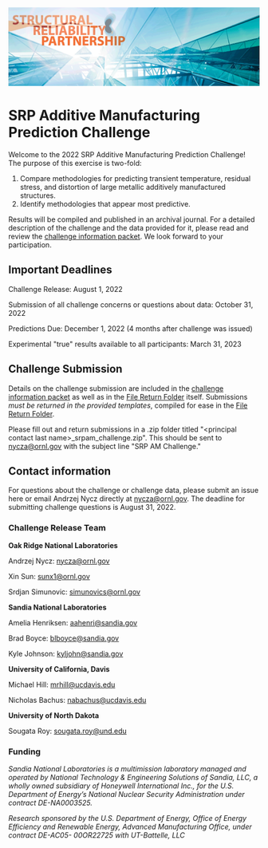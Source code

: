 ![](SRP_Picture.png)
# SRP Additive Manufacturing Prediction Challenge

Welcome to the 2022 SRP Additive Manufacturing Prediction Challenge!
The purpose of this exercise is two-fold:
1. Compare methodologies for predicting transient temperature, residual stress, and distortion of large metallic additively manufactured structures.
2. Identify methodologies that appear most predictive.

Results will be compiled and published in an archival journal.
For a detailed description of the challenge and the data provided for it, please read and review the [challenge information packet](https://github.com/SRP-AM/SRP_AM_Prediction_Challenge/blob/main/challenge_info_packet.pdf). We look forward to your participation.


## Important Deadlines

Challenge Release: August 1, 2022

Submission of all challenge concerns or questions about data: October 31, 2022

Predictions Due: December 1, 2022 (4 months after challenge was issued)

Experimental "true" results available to all participants: March 31, 2023

## Challenge Submission
Details on the challenge submission are included in the [challenge information packet](https://github.com/SRP-AM/SRP_AM_Prediction_Challenge/blob/main/challenge_info_packet.pdf) as well as in the [File Return Folder](https://github.com/SRP-AM/SRP_AM_Prediction_Challenge/tree/main/File%20Return%20Folder) itself. Submissions *must be returned in the provided templates*, compiled for ease in the [File Return Folder](https://github.com/SRP-AM/SRP_AM_Prediction_Challenge/tree/main/File%20Return%20Folder).

Please fill out and return submissions in a .zip folder titled "\<principal contact last name\>_srpam_challenge.zip".
This should be sent to nycza@ornl.gov with the subject line "SRP AM Challenge."


## Contact information
For questions about the challenge or challenge data, please submit an issue here or email Andrzej Nycz directly at nycza@ornl.gov. The deadline for submitting challenge questions is August 31, 2022.


### Challenge Release Team

**Oak Ridge National Laboratories**

Andrzej Nycz: nycza@ornl.gov

Xin Sun:  sunx1@ornl.gov

Srdjan Simunovic: simunovics@ornl.gov

**Sandia National Laboratories**

Amelia Henriksen: aahenri@sandia.gov

Brad Boyce: blboyce@sandia.gov

Kyle Johnson: kyljohn@sandia.gov

**University of California, Davis**

Michael Hill: mrhill@ucdavis.edu

Nicholas Bachus: nabachus@ucdavis.edu

**University of North Dakota**

Sougata Roy: sougata.roy@und.edu

### Funding
*Sandia National Laboratories is a multimission laboratory managed and operated by National Technology & Engineering Solutions of Sandia, LLC, a wholly owned subsidiary of Honeywell International Inc., for the U.S. Department of Energy’s National Nuclear Security Administration under contract DE-NA0003525.*

*Research sponsored by the U.S. Department of Energy, Office of Energy Efficiency and Renewable Energy, Advanced Manufacturing Office, under contract DE-AC05- 00OR22725 with UT-Battelle, LLC*
